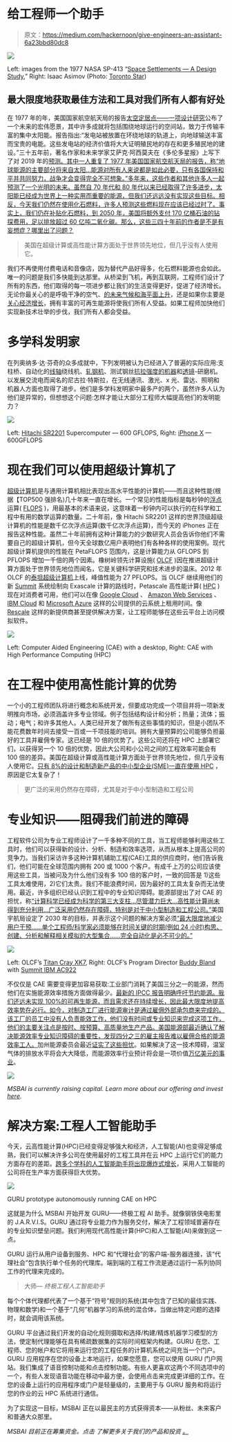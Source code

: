 # 给工程师一个助手

> 原文：<https://medium.com/hackernoon/give-engineers-an-assistant-6a23bbd80dc8>

![](img/50ed04bb05b419c67e9c1603662faa97.png)

Left: images from the 1977 NASA SP-413 “[Space Settlements — A Design Study](https://ntrs.nasa.gov/search.jsp?R=19770014162&hterms=NASA+SP-413+Space+Settlements&qs=N%3D0%26Ntk%3DAll%26Ntx%3Dmode%2Bmatchallany%26Ntt%3DNASA%2BSP-413%2B%2BSpace%2BSettlements),” Right: Isaac Asimov (Photo: [Toronto Star](https://www.thestar.com/news/world/2018/12/27/35-years-ago-isaac-asimov-was-asked-by-the-star-to-predict-the-world-of-2019-here-is-what-he-wrote.html))

## 最大限度地获取最佳方法和工具对我们所有人都有好处

在 1977 年的年，美国国家航空航天局的报告[太空定居点——一项设计研究](https://ntrs.nasa.gov/search.jsp?R=19770014162&hterms=NASA+SP-413+Space+Settlements&qs=N%3D0%26Ntk%3DAll%26Ntx%3Dmode%2Bmatchallany%26Ntt%3DNASA%2BSP-413%2B%2BSpace%2BSettlements)公布了一个未来的宏伟愿景，其中许多成就将包括围绕地球运行的空间站，致力于传输丰富的集中太阳能。报告指出:“发电站被放置在环绕地球的轨道上，向地球输送丰富而宝贵的电能。这些发电站的经济价值将大大证明殖民地的存在和更多殖民地的建设。”三十五年前，著名作家和未来学家艾萨克·阿西莫夫在《多伦多星报》上写下了对 2019 年的[预测。其中一人重复了 1977 年美国国家航空航天局的报告，称“地球能源的主要部分将来自太阳…能源对所有人来说都是如此必要，只有各国保持和平并共同努力，战争才会变得完全不可想象。”多年来，这些作者和其他许多人一起预测了一个光明的未来。虽然自 70 年代和 80 年代以来已经取得了许多进步，太阳能已经成为世界上一种实用而重要的能源，但我们还远远没有实现这些目标。相反，今天我们仍然在使用化石燃料，许多人预测这些燃料现在应该已经过时了。事实上，我们仍在补贴化石燃料，到 2050 年，美国将额外支付 170 亿桶石油的钻探费用，足以排放超过 60 亿吨二氧化碳。那么，这些三四十年前的作者是不是有妄想症？哪里出了问题？](https://www.thestar.com/news/world/2018/12/27/35-years-ago-isaac-asimov-was-asked-by-the-star-to-predict-the-world-of-2019-here-is-what-he-wrote.html)

> 美国在超级计算或高性能计算方面处于世界领先地位，但几乎没有人使用它。

我们不再使用付费电话和音像店，因为替代产品好得多，化石燃料能源也会如此。唯一的问题是我们多快能到达那里。从桥梁到飞机，再到互联网，工程师们设计了所有的东西，他们取得的每一项进步都让我们的生活变得更好，促进了经济增长。无论你最关心的是呼吸干净的空气、[的未来气候和海平面上升](https://www.ipcc.ch/sr15/chapter/summary-for-policy-makers/)，还是如果你主要是[关心经济增长](https://www.ucsusa.org/clean-energy/renewable-energy/public-benefits-of-renewable-power#bf-toc-3)，拥有丰富的可再生能源将使我们所有人受益。如果工程师加快他们实现新技术壮举的步伐，我们所有人都会受益。

# 多学科发明家

在列奥纳多·达·芬奇的众多成就中，下列发明被认为已经进入了普遍的实际应用:支柱桥、自动化的[线轴](https://en.wikipedia.org/wiki/Bobbin)绕线机、[轧钢机](https://en.wikipedia.org/wiki/Rolling_mill)、测试钢丝[抗拉强度的机器](https://en.wikipedia.org/wiki/Tensile_strength)和[透镜](https://en.wikipedia.org/wiki/Lens_(optics))-研磨机。以发展交流电而闻名的尼古拉·特斯拉，在无线通讯、激光、x 光、雷达、照明和机器人方面也取得了进步。他们是多学科发明家中最多产的两个，虽然许多人认为他们是异常的，但想想这个问题:怎样才能让大部分工程师大幅提高他们的发明能力？

![](img/30a712e5cf2808f885024bc104eaf9f2.png)

Left: [Hitachi SR2201](https://en.wikipedia.org/wiki/Hitachi_SR2201) Supercomputer — 600 GFLOPS, Right: [iPhone X](https://appleinsider.com/articles/17/09/23/inside-iphone-8-apples-a11-bionic-introduces-5-new-custom-silicon-engines) — 600GFLOPS

# 现在我们可以使用超级计算机了

[超级计算机](https://en.wikipedia.org/wiki/Supercomputer)是与通用计算机相比表现出高水平性能的计算机——而且这种性能(根据【TOP500 强排名)几十年来一直在增长。一个常见的性能指标是每秒钟的[浮点](https://en.wikipedia.org/wiki/Floating-point)运算( [FLOPS](https://en.wikipedia.org/wiki/FLOPS) )，用最基本的术语来说，这意味着一秒钟内可以执行的在科学和工程中有用的数学运算的数量。二十年前，像 Hitachi SR2201 这样的世界顶级超级计算机的性能是数千亿次浮点运算(数千亿次浮点运算)，而今天的 iPhones 正在报告这种性能。虽然二十年前拥有这种计算能力的少数研究人员会告诉你他们不需要自己的超级计算机，但今天全球数亿用户表明他们有各种各样的使用案例。现代超级计算机提供的性能在 PetaFLOPS 范围内，这是计算能力从 GFLOPS 到 PFLOPS 增加一千倍的两个因素。橡树岭领先计算设施( [OLCF](https://www.olcf.ornl.gov/) )因在推进超级计算方面处于世界领先地位而闻名，它是关键科学研究和技术进步的温床。2012 年 OLCF 的[泰坦超级计算机](https://www.olcf.ornl.gov/olcf-resources/compute-systems/titan/)上线，峰值性能为 27 PFLOPS。当 OLCF 继续用他们的新 [Summit](https://www.olcf.ornl.gov/olcf-resources/compute-systems/summit/) 系统绘制向 Exascale 计算的路线时，Petascale 高性能计算( [HPC](https://hackernoon.com/tagged/hpc) )现在对消费者可用，他们可以在像 [Google Cloud](https://cloud.google.com/) 、 [Amazon Web Services](https://aws.amazon.com/) 、 [IBM Cloud](https://www.ibm.com/cloud/) 和 [Microsoft Azure](https://azure.microsoft.com/en-us/) 这样的公司提供的云系统上租用时间。像 [Rescale](https://www.rescale.com/) 这样的新提供商甚至提供解决方案，让工程师能够在这些云平台上访问模拟软件。

![](img/21118ae596f113f738ff4ecba0a4f990.png)

Left: Computer Aided Engineering (CAE) with a desktop, Right: CAE with High Performance Computing (HPC)

# 在工程中使用高性能计算的优势

一个小的工程师团队将进行概念和系统开发，但要成功完成一个项目并将一项新发明推向市场，必须涵盖许多专业领域。例子包括结构设计和分析；热量；流体；振动；电气；和许多其他人。人类已经开发了做所有这些事情的知识，但是小团队不能花费数年时间去接受一百或一千项技能的培训。拥有大量预算的公司能够负担最好的工具并雇佣专家。这已经是 10 倍的优势了。这些公司还将在 HPC 上部署它们，以获得另一个 10 倍的优势，因此大公司和小公司之间的工程效率可能会有 100 倍的差异。美国在超级计算或高性能计算方面处于世界领先地位，但几乎没有人使用它。[只有 8%的设计和制造新产品的中小型企业(SME)一直在使用 HPC](http://www2.itif.org/2016-high-performance-computing.pdf) ，原因是它太复杂了！

> 更广泛的采用仍然存在障碍，尤其是对于中小型制造和工程公司

# 专业知识——阻碍我们前进的障碍

工程软件公司为专业工程师设计了一千多种不同的工具，当工程师能够利用这些工具时，他们可以获得新的设计、分析、制造和效率选项，从而从根本上提高公司的竞争力。当我们采访许多这种计算机辅助工程(CAE)工具的供应商时，他们告诉我们，他们可能在全球范围内拥有 200 或 1000 个客户。有成千上万的公司应该使用这些工具，当被问及为什么他们没有多 100 倍的客户时，一致的回答是 1)这些工具太难使用，2)它们太贵。我们不能浪费时间，因为最好的工具太复杂而无法使用。最近，许多组织已经认识到工程中的专业知识障碍。能源部提出了对 CAE 的担忧，称[“计算科学已经成为科学的第三大支柱…尽管潜力巨大…高性能计算尚未得到充分利用…广泛采用仍然存在障碍，特别是对于中小型制造和工程公司。”](https://www.sbir.gov/sbirsearch/detail/1308577)美国宇航局设定了 2030 年的目标，并表示这个问题的解决方案必须[“最大限度地减少用户干预……单个工程师/科学家必须能够在时间关键的时期(例如 24 小时)构思、创建、分析和解释相关模拟的大型集合……完全自动化是必不可少的。”](https://ntrs.nasa.gov/archive/nasa/casi.ntrs.nasa.gov/20140003093.pdf)

![](img/aec9e2acd51174f3059855a21664b307.png)

Left: OLCF’s [Titan Cray XK7](https://www.olcf.ornl.gov/olcf-resources/compute-systems/titan/), Right: OLCF’s Program Director [Buddy Bland](https://www.olcf.ornl.gov/2018/06/08/faces-of-summit-succeeding-by-leading/) with [Summit IBM AC922](https://www.olcf.ornl.gov/olcf-resources/compute-systems/summit/)

不仅仅是 CAE 需要变得更加容易获取:工业部门消耗了美国三分之一的能源，然而他们在实施能源效率措施方面做得最少。[最新的 IPCC 报告明确呼吁节约能源。我们还远未实现 100%的可再生能源，而且需求还在持续增长，因此最大限度地提高效率势在必行。如今，对制造工厂进行能源审计是通过雇佣外部承包商来完成的。该工厂的员工中没有人负责能效工作，他们没有时间或专业知识来完成这项工作，他们的主要关注点是按时、按预算、高质量地生产产品。美国能源部最近确认了解决能源效率专业知识障碍的重要性，](https://www.ipcc.ch/sr15/chapter/summary-for-policy-makers/)[发现四分之三的雇主报告难以雇佣合格的能源效率工人。](https://www.energy.gov/sites/prod/files/2017/01/f34/2017%20US%20Energy%20and%20Jobs%20Report_0.pdf)加州能源委员会最近[证实了这些担忧](https://www.energy.ca.gov/renewables/tracking_progress/documents/energy_efficiency.pdf)。如果解决了这一技术障碍，温室气体的排放水平将会大大降低，而能源效率行业预计将会是一项价值[万亿美元的事业](https://www.mckinsey.com/~/media/mckinsey/dotcom/client_service/Sustainability/PDFs/A_Compelling_Global_Resource.ashx)。

![](img/9b46b2a11b776ab66c14c84562b2b91f.png)

*MSBAI is currently raising capital. Learn more about our offering and invest* [*here*](https://www.startengine.com/msbai)*.*

# 解决方案:工程人工智能助手

今天，云高性能计算(HPC)已经变得足够强大和经济，人工智能(AI)也变得足够成熟，我们可以解决许多公司在使用最好的工程工具并在云 HPC 上运行它们的能力方面存在的差距。[跨多个学科的人工智能助手将出现爆炸式增长](https://www.cbinsights.com/research/expert-automation-augmentation-software-eaas/)，采用人工智能的公司将在生产率方面获得巨大优势。

![](img/10b00290254e05d578439311bc61c1ce.png)

GURU prototype autonomously running CAE on HPC

这就是为什么 MSBAI 开始开发 GURU——终极工程 AI 助手。就像钢铁侠电影里的 J.A.R.V.I.S。GURU 通过将专业能力作为服务交付，解决了工程领域普遍存在的专业知识壁垒问题。我们利用现代高性能计算(HPC)和人工智能(AI)来做到这一点。

GURU 运行从用户设备到服务、HPC 和“代理社会”的客户端-服务器连接，该“代理社会”包含执行单个任务的代理库。端到端的工程工作流是通过运行一系列协同工作的代理来完成的。

> 大师— *终极工程人工智能助手*

每个个体代理都代表了一个基于“符号”规则的系统(其中包含了已知的最佳实践、物理和数学)和一个基于“几何”机器学习的系统的混合体，当做出特定问题的选择时，就会调用该系统。

GURU 平台通过我们开发的自动化规则摄取和选择/构建/精炼机器学习模型的方法，使定制代理能够在具有稀疏数据集的实际时间框架内构建。GURU 在您、工程师、您的帐户和它将用来运行您的工程任务的计算机系统之间充当一个门户。GURU 应用程序在您的设备上本地运行，如果您愿意，您可以使用 GURU 门户网站。我们集成了语音控制功能和点击控制功能。有些人更喜欢这两个不同选项中的一个，有些人发现语音功能在移动中最方便，会使用点击来完成更详细的工作。在您的设备上运行的应用程序或门户是轻量级的，主要用于与 GURU 服务和将运行您的作业的云 HPC 系统进行通信。

为了实现这一目标，MSBAI 正在以最民主的方式获得资本——从粉丝、未来客户和普通大众那里。

*MSBAI 目前正在筹集资金。点击* *了解更多关于我们的产品和投资* [*。*](https://www.startengine.com/msbai)